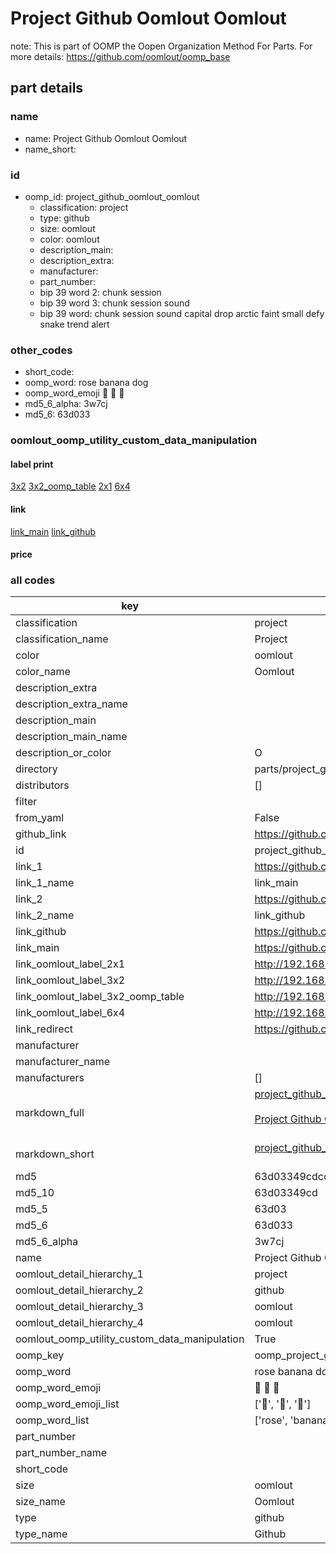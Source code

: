 # Project Github Oomlout Oomlout  

note: This is part of OOMP the Oopen Organization Method For Parts. For more details: https://github.com/oomlout/oomp_base

##  part details
  







### name
* name: Project Github Oomlout Oomlout
* name_short: 
### id
* oomp_id: project_github_oomlout_oomlout
  * classification: project
  * type: github
  * size: oomlout
  * color: oomlout
  * description_main: 
  * description_extra: 
  * manufacturer: 
  * part_number: 
  * bip 39 word 2: chunk session
  * bip 39 word 3: chunk session sound
  * bip 39 word: chunk session sound capital drop arctic faint small defy snake trend alert

### other_codes
* short_code: 
* oomp_word: rose banana dog
* oomp_word_emoji :rose: :banana: :dog:
* md5_6_alpha: 3w7cj
* md5_6: 63d033






### oomlout_oomp_utility_custom_data_manipulation
#### label print
[3x2](http://192.168.1.245:1112/?label=oomp%203w7cj)
[3x2_oomp_table](http://192.168.1.108:1112/?label=oomp%203w7cj)
[2x1](http://192.168.1.242:1112/?label=oomp%203w7cj)
[6x4](http://192.168.1.55:1112/?label=oomp%203w7cj)    

#### link

[link_main](https://github.com/oomlout/oomlout_oomp_version_1_messy/tree/main/parts/project_github_oomlout_oomlout) [link_github](https://github.com/oomlout/oomlout_oomp_version_1_messy/tree/main/parts/project_github_oomlout_oomlout)                             

#### price







### all codes 
| key | value |  
| --- | --- |  
| classification | project |  
| classification_name | Project |  
| color | oomlout |  
| color_name | Oomlout |  
| description_extra |  |  
| description_extra_name |  |  
| description_main |  |  
| description_main_name |  |  
| description_or_color | O  |  
| directory | parts/project_github_oomlout_oomlout |  
| distributors | [] |  
| filter |  |  
| from_yaml | False |  
| github_link | https://github.com/oomlout/oomlout_oomp_part_src/tree/main/parts/project_github_oomlout_oomlout |  
| id | project_github_oomlout_oomlout |  
| link_1 | https://github.com/oomlout/oomlout_oomp_version_1_messy/tree/main/parts/project_github_oomlout_oomlout |  
| link_1_name | link_main |  
| link_2 | https://github.com/oomlout/oomlout_oomp_version_1_messy/tree/main/parts/project_github_oomlout_oomlout |  
| link_2_name | link_github |  
| link_github | https://github.com/oomlout/oomlout_oomp_version_1_messy/tree/main/parts/project_github_oomlout_oomlout |  
| link_main | https://github.com/oomlout/oomlout_oomp_version_1_messy/tree/main/parts/project_github_oomlout_oomlout |  
| link_oomlout_label_2x1 | http://192.168.1.242:1112/?label=oomp%203w7cj |  
| link_oomlout_label_3x2 | http://192.168.1.245:1112/?label=oomp%203w7cj |  
| link_oomlout_label_3x2_oomp_table | http://192.168.1.108:1112/?label=oomp%203w7cj |  
| link_oomlout_label_6x4 | http://192.168.1.55:1112/?label=oomp%203w7cj |  
| link_redirect | https://github.com/oomlout/oomlout_oomp_version_1_messy/tree/main/parts/project_github_oomlout_oomlout |  
| manufacturer |  |  
| manufacturer_name |  |  
| manufacturers | [] |  
| markdown_full | [project_github_oomlout_oomlout](none)<br>[](none)<br>[Project Github Oomlout Oomlout](none)<br><br> |  
| markdown_short | [project_github_oomlout_oomlout](none)<br><br> |  
| md5 | 63d03349cdcc6a3c2ca1b2219fb11145 |  
| md5_10 | 63d03349cd |  
| md5_5 | 63d03 |  
| md5_6 | 63d033 |  
| md5_6_alpha | 3w7cj |  
| name | Project Github Oomlout Oomlout |  
| oomlout_detail_hierarchy_1 | project |  
| oomlout_detail_hierarchy_2 | github |  
| oomlout_detail_hierarchy_3 | oomlout |  
| oomlout_detail_hierarchy_4 | oomlout |  
| oomlout_oomp_utility_custom_data_manipulation | True |  
| oomp_key | oomp_project_github_oomlout_oomlout |  
| oomp_word | rose banana dog |  
| oomp_word_emoji | :rose: :banana: :dog: |  
| oomp_word_emoji_list | [':rose:', ':banana:', ':dog:'] |  
| oomp_word_list | ['rose', 'banana', 'dog'] |  
| part_number |  |  
| part_number_name |  |  
| short_code |  |  
| size | oomlout |  
| size_name | Oomlout |  
| type | github |  
| type_name | Github |  
